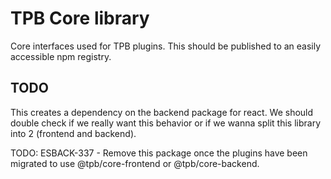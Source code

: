 # TPB Core library

Core interfaces used for TPB plugins. This should be published to an
easily accessible npm registry.

## TODO

This creates a dependency on the backend package for react. We should
double check if we really want this behavior or if we wanna split this
library into 2 (frontend and backend).

TODO: ESBACK-337 - Remove this package once the plugins have been migrated to use @tpb/core-frontend or @tpb/core-backend.
